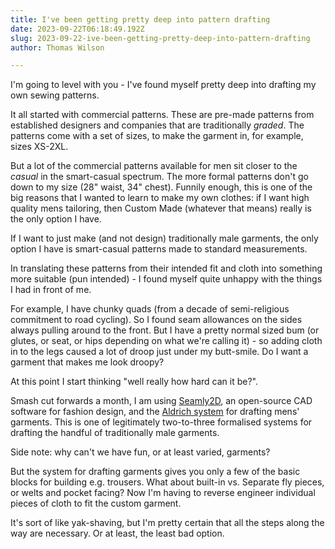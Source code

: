 ```yaml
---
title: I've been getting pretty deep into pattern drafting
date: 2023-09-22T06:18:49.192Z
slug: 2023-09-22-ive-been-getting-pretty-deep-into-pattern-drafting
author: Thomas Wilson

---
```

I'm going to level with you - I've found myself pretty deep into drafting my own sewing patterns.  

It all started with commercial patterns.  These are pre-made patterns from established designers and companies that are traditionally *graded*.  The patterns come with a set of sizes, to make the garment in, for example, sizes XS-2XL.

But a lot of the commercial patterns available for men sit closer to the *casual* in the smart-casual spectrum.  The more formal patterns don't go down to my size (28" waist, 34" chest).  Funnily enough, this is one of the big reasons that I wanted to learn to make my own clothes: if I want high quality mens tailoring, then Custom Made (whatever that means) really is the only option I have.

If I want to just make (and not design) traditionally male garments, the only option I have is smart-casual patterns made to standard measurements.  

In translating these patterns from their intended  fit and cloth into something more suitable (pun intended) - I found myself quite unhappy with the things I had in front of me. 

For example, I have chunky quads (from a decade of semi-religious commitment to road cycling).  So I found seam allowances on the sides always pulling around to the front.  But I have a pretty normal sized bum (or glutes, or seat, or hips depending on what we're calling it) - so adding cloth in to the legs caused a lot of droop just under my butt-smile.  Do I want a garment that makes me look droopy? 

At this point I start thinking "well really how hard can it be?".  

Smash cut forwards a month, I am using [Seamly2D](https://seamly.io/), an open-source CAD software for fashion design, and the [Aldrich system](https://www.waterstones.com/book/metric-pattern-cutting-for-menswear/winifred-aldrich/9781405182935) for drafting mens' garments.  This is one of legitimately two-to-three formalised systems for drafting the handful of traditionally male garments.  

Side note: why can't we have fun, or at least varied, garments?

But the system for drafting garments gives you only a few of the basic blocks for building e.g. trousers.  What about built-in vs. Separate fly pieces, or welts and pocket facing?  Now I'm having to reverse engineer individual pieces of cloth to fit the custom garment.

It's sort of like yak-shaving, but I'm pretty certain that all the steps along the way are necessary.  Or at least, the least bad option.

